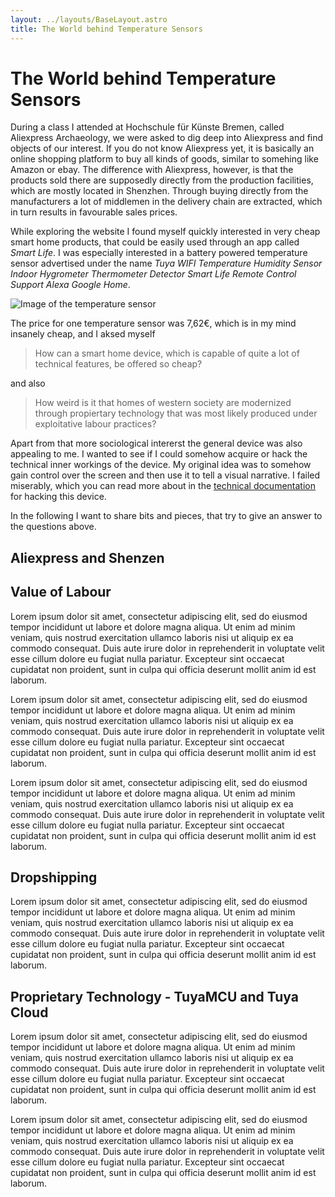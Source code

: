 ```yaml
---
layout: ../layouts/BaseLayout.astro
title: The World behind Temperature Sensors
---
```


# The World behind Temperature Sensors

During a class I attended at Hochschule für Künste Bremen, called Aliexpress Archaeology, we were asked to dig deep into Aliexpress and find objects of our interest. If you do not know Aliexpress yet, it is basically an online shopping platform to buy all kinds of goods, similar to somehing like Amazon or ebay. The difference with Aliexpress, however, is that the products sold there are supposedly directly from the production facilities, which are mostly located in Shenzhen. Through buying directly from the manufacturers a lot of middlemen in the delivery chain are extracted, which in turn results in favourable sales prices.

While exploring the website I found myself quickly interested in very cheap smart home products, that could be easily used through an app called _Smart Life_. I was especially interested in a battery powered temperature sensor advertised under the name _Tuya WIFI Temperature Humidity Sensor Indoor Hygrometer Thermometer Detector Smart Life Remote Control Support Alexa Google Home_.

![Image of the temperature sensor](https://ae01.alicdn.com/kf/A3e71cf860e764a8f82a29515653d37898/Tuya-WIFI-Temperature-Humidity-Sensor-Indoor-Hygrometer-Thermometer-Detector-Smart-Life-Remote-Control-Support-Alexa-Google.png_.webp)

The price for one temperature sensor was 7,62€, which is in my mind insanely cheap, and I aksed myself

> How can a smart home device, which is capable of quite a lot of technical features, be offered so cheap?

and also

> How weird is it that homes of western society are modernized through propiertary technology that was most likely produced under exploitative labour practices?

Apart from that more sociological intererst the general device was also appealing to me. I wanted to see if I could somehow acquire or hack the technical inner workings of the device. My original idea was to somehow gain control over the screen and then use it to tell a visual narrative. I failed miserably, which you can read more about in the [technical documentation](/hacking-temperature-sensors) for hacking this device.

In the following I want to share bits and pieces, that try to give an answer to the questions above.

## Aliexpress and Shenzen

## Value of Labour

Lorem ipsum dolor sit amet, consectetur adipiscing elit, sed do eiusmod tempor incididunt ut labore et dolore magna aliqua. Ut enim ad minim veniam, quis nostrud exercitation ullamco laboris nisi ut aliquip ex ea commodo consequat. Duis aute irure dolor in reprehenderit in voluptate velit esse cillum dolore eu fugiat nulla pariatur. Excepteur sint occaecat cupidatat non proident, sunt in culpa qui officia deserunt mollit anim id est laborum.

Lorem ipsum dolor sit amet, consectetur adipiscing elit, sed do eiusmod tempor incididunt ut labore et dolore magna aliqua. Ut enim ad minim veniam, quis nostrud exercitation ullamco laboris nisi ut aliquip ex ea commodo consequat. Duis aute irure dolor in reprehenderit in voluptate velit esse cillum dolore eu fugiat nulla pariatur. Excepteur sint occaecat cupidatat non proident, sunt in culpa qui officia deserunt mollit anim id est laborum.

Lorem ipsum dolor sit amet, consectetur adipiscing elit, sed do eiusmod tempor incididunt ut labore et dolore magna aliqua. Ut enim ad minim veniam, quis nostrud exercitation ullamco laboris nisi ut aliquip ex ea commodo consequat. Duis aute irure dolor in reprehenderit in voluptate velit esse cillum dolore eu fugiat nulla pariatur. Excepteur sint occaecat cupidatat non proident, sunt in culpa qui officia deserunt mollit anim id est laborum.

## Dropshipping

Lorem ipsum dolor sit amet, consectetur adipiscing elit, sed do eiusmod tempor incididunt ut labore et dolore magna aliqua. Ut enim ad minim veniam, quis nostrud exercitation ullamco laboris nisi ut aliquip ex ea commodo consequat. Duis aute irure dolor in reprehenderit in voluptate velit esse cillum dolore eu fugiat nulla pariatur. Excepteur sint occaecat cupidatat non proident, sunt in culpa qui officia deserunt mollit anim id est laborum.

## Proprietary Technology - TuyaMCU and Tuya Cloud

Lorem ipsum dolor sit amet, consectetur adipiscing elit, sed do eiusmod tempor incididunt ut labore et dolore magna aliqua. Ut enim ad minim veniam, quis nostrud exercitation ullamco laboris nisi ut aliquip ex ea commodo consequat. Duis aute irure dolor in reprehenderit in voluptate velit esse cillum dolore eu fugiat nulla pariatur. Excepteur sint occaecat cupidatat non proident, sunt in culpa qui officia deserunt mollit anim id est laborum.

Lorem ipsum dolor sit amet, consectetur adipiscing elit, sed do eiusmod tempor incididunt ut labore et dolore magna aliqua. Ut enim ad minim veniam, quis nostrud exercitation ullamco laboris nisi ut aliquip ex ea commodo consequat. Duis aute irure dolor in reprehenderit in voluptate velit esse cillum dolore eu fugiat nulla pariatur. Excepteur sint occaecat cupidatat non proident, sunt in culpa qui officia deserunt mollit anim id est laborum.
